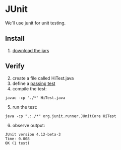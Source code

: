 # JUnit

We’ll use junit for unit testing. 

## Install

1. [download the jars](https://www.google.com/url?q=https%3A%2F%2Fgithub.com%2Fjunit-team%2Fjunit%2Fwiki%2FDownload-and-Install&sa=D&sntz=1&usg=AFQjCNFRGRj3SWQSR-PIWtjKvpWj6H5F-A)

## Verify

2. create a file called HiTest.java
3. define a [passing test](https://www.google.com/url?q=https%3A%2F%2Fgithub.com%2Fjunit-team%2Fjunit%2Fwiki%2FGetting-started&sa=D&sntz=1&usg=AFQjCNGfqvY7aAEqWQ8pzgswAe6Wu9LTyg)
4. compile the test:
```
javac -cp "./*" HiTest.java
```
5. run the test:
```
java -cp ".:./*" org.junit.runner.JUnitCore HiTest
```
6. observe output:
```
JUnit version 4.12-beta-3
Time: 0.008
OK (1 test)
```